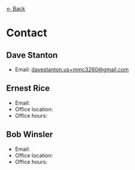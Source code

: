 [&larr; Back](README.md)

# Contact

## Dave Stanton

* Email: davestanton.us+mmc3260@gmail.com

## Ernest Rice

* Email:
* Office location:
* Office hours:

## Bob Winsler

* Email:
* Office location:
* Office hours:
